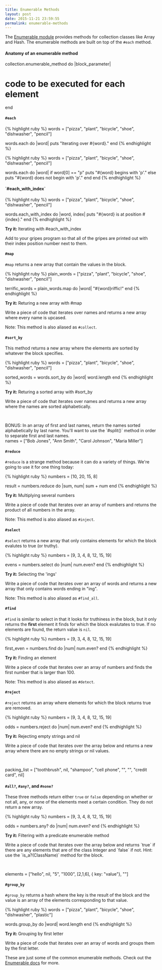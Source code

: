 ```yaml
---
title: Enumerable Methods
layout: post
date: 2015-11-21 23:59:55
permalink: enumerable-methods
---
```


The [Enumerable module](http://ruby-doc.org/core-2.2.3/Enumerable.html) provides methods for collection classes like Array and Hash. The enumerable methods are built on top of the `#each` method. 

#### Anatomy of an enumerable method

collection.enumerable_method do |block_parameter|
  # code to be executed for each element
end

#### `#each`

{% highlight ruby %}
words = ["pizza", "plant", "bicycle", "shoe", "dishwasher", "pencil"]

words.each do |word|
  puts "Iterating over #{word}."
end
{% endhighlight %}

{% highlight ruby %}
words = ["pizza", "plant", "bicycle", "shoe", "dishwasher", "pencil"]

words.each do |word|
  if word[0] == "p"
    puts "#{word} begins with 'p'."
  else
    puts "#{word} does not begin with 'p'."
  end
end
{% endhighlight %}

<h4> `#each_with_index`</h4>

{% highlight ruby %}
words = ["pizza", "plant", "bicycle", "shoe", "dishwasher", "pencil"]

words.each_with_index do |word, index|
  puts "#{word} is at position #{index}."
end
{% endhighlight %}

<div class="card blue-grey darken-1">
  <div class="card-content white-text">
    <span class="card-title orange-text"><b>Try it: </b>Iterating with #each_with_index</span>
    <p>
      Add to your gripes program so that all of the gripes are printed out with their index position number next to them.
    </p>
  </div>
</div>

#### `#map`

`#map` returns a new array that contain the values in the block. 

{% highlight ruby %}
plain_words = ["pizza", "plant", "bicycle", "shoe", "dishwasher", "pencil"]

terrific_words = plain_words.map do |word|
  "#{word}riffic!"
end
{% endhighlight %}

<div class="card blue-grey darken-1">
  <div class="card-content white-text">
    <span class="card-title orange-text"><b>Try it: </b>Returing a new array with #map</span>
    <p>
      Write a piece of code that iterates over names and returns a new array where every name is upcased. 
    </p>
  </div>
</div>

Note: This method is also aliased as `#collect`. 

#### `#sort_by`

This method returns a new array where the elements are sorted by whatever the block specifies. 

{% highlight ruby %}
words = ["pizza", "plant", "bicycle", "shoe", "dishwasher", "pencil"]

sorted_words = words.sort_by do |word|
  word.length
end
{% endhighlight %}

<div class="card blue-grey darken-1">
  <div class="card-content white-text">
    <span class="card-title orange-text"><b>Try it: </b>Returing a sorted array with #sort_by</span>
    <p>
      Write a piece of code that iterates over names and returns a new array where the names are sorted alphabetically.
    </p>
    <br>
    <p>
      BONUS: In an array of first and last names, return the names sorted alphabetically by last name. You'll want to use the `#split()` method in order to separate first and last names.<br>
      names = ["Bob Jones", "Ann Smith", "Carol Johnson", "Maria Miller"]
    </p>
  </div>
</div>

#### `#reduce` 

`#reduce` is a strange method because it can do a variety of things. We're going to use it for one thing today:

{% highlight ruby %}
numbers = [10, 20, 15, 8]

result = numbers.reduce do |sum, num|
  sum + num
end
{% endhighlight %}

<div class="card blue-grey darken-1">
  <div class="card-content white-text">
    <span class="card-title orange-text"><b>Try it: </b>Multiplying several numbers</span>
    <p>
      Write a piece of code that iterates over an array of numbers and returns the product of all numbers in the array. 
    </p>
  </div>
</div>

Note: This method is also aliased as `#inject`.

#### `#select`

`#select` returns a new array that only contains elements for which the block evalutes to true (or truthy).

{% highlight ruby %}
numbers = [9, 3, 4, 8, 12, 15, 19]

evens = numbers.select do |num|
  num.even? 
end
{% endhighlight %}

<div class="card blue-grey darken-1">
  <div class="card-content white-text">
    <span class="card-title orange-text"><b>Try it: </b>Selecting the 'ings'</span>
    <p>
      Write a piece of code that iterates over an array of words and returns a new array that only contains words ending in "ing".  
    </p>
  </div>
</div>

Note: This method is also aliased as `#find_all`.

#### `#find`

`#find` is similar to select in that it looks for truthiness in the block, but it only returns the <b>first</b> element it finds for which the block evalutates to true. If no elements are found, the return value is `nil`.

{% highlight ruby %}
numbers = [9, 3, 4, 8, 12, 15, 19]

first_even = numbers.find do |num|
  num.even? 
end
{% endhighlight %}

<div class="card blue-grey darken-1">
  <div class="card-content white-text">
    <span class="card-title orange-text"><b>Try it: </b>Finding an element</span>
    <p>
      Write a piece of code that iterates over an array of numbers and finds the first number that is larger than 100.  
    </p>
  </div>
</div>

Note: This method is also aliased as `#detect`.

#### `#reject`

`#reject` returns an array where elements for which the block returns true are removed. 

{% highlight ruby %}
numbers = [9, 3, 4, 8, 12, 15, 19]

odds = numbers.reject do |num|
  num.even? 
end
{% endhighlight %}

<div class="card blue-grey darken-1">
  <div class="card-content white-text">
    <span class="card-title orange-text"><b>Try it: </b>Rejecting empty strings and nil</span>
    <p>
      Write a piece of code that iterates over the array below and returns a new array where there are no empty strings or nil values. 
    </p> <br>
    <p>
      packing_list = ["toothbrush", nil, "shampoo", "cell phone", "", "", "credit card", nil]
    </p>
  </div>
</div>

#### `#all?`, `#any?`, and `#none?`

These three methods return either `true` or `false` depending on whether or not all, any, or none of the elements meet a certain condition. They do not return a new array. 

{% highlight ruby %}
numbers = [9, 3, 4, 8, 12, 15, 19]

odds = numbers.any? do |num|
  num.even? 
end
{% endhighlight %}

<div class="card blue-grey darken-1">
  <div class="card-content white-text">
    <span class="card-title orange-text"><b>Try it: </b>Filtering with a predicate enumerable method</span>
    <p>
      Write a piece of code that iterates over the array below and returns `true` if there are any elements that are of the class Integer and `false` if not. Hint: use the `is_a?(ClassName)` method for the block.
    </p> <br>
    <p>
      elements = ["hello", nil, "5", "1000", [2,1,6], { key: "value"}, ""]
    </p>
  </div>
</div>

#### `#group_by`

`#group_by` returns a hash where the key is the result of the block and the value is an array of the elements corresponding to that value. 

{% highlight ruby %}
words = ["pizza", "plant", "bicycle", "shoe", "dishwasher", "plastic"]

words.group_by do |word|
  word.length
end
{% endhighlight %}

<div class="card blue-grey darken-1">
  <div class="card-content white-text">
    <span class="card-title orange-text"><b>Try it: </b>Grouping by first letter</span>
    <p>
      Write a piece of code that iterates over an array of words and groups them by the first letter.  
    </p>
  </div>
</div>

These are just some of the common enumerable methods. Check out the [Enumerable docs](http://ruby-doc.org/core-2.2.3/Enumerable.html) for more. 